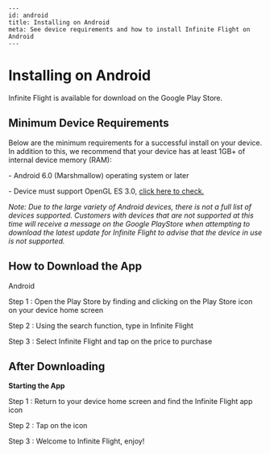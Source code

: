 ```
---
id: android
title: Installing on Android
meta: See device requirements and how to install Infinite Flight on Android
---
```

# Installing on Android

Infinite Flight is available for download on the Google Play Store.



## Minimum Device Requirements

Below are the minimum requirements for a successful install on your device. In addition to this, we recommend that your device has at least 1GB+ of internal device memory (RAM):

\-    Android 6.0 (Marshmallow) operating system or later

\-    Device must support OpenGL ES 3.0, [click here to check.](https://play.google.com/store/apps/details?id=littledreamstudios.openglcheck&hl=en)



*Note: Due to the large variety of Android devices, there is not a full list of devices supported. Customers with devices that are not supported at this time will receive a message on the Google PlayStore when attempting to download the latest update for Infinite Flight to advise that the device in use is not supported.*



## How to Download the App

Android

Step 1
: Open the Play Store by finding and clicking on the Play Store icon on your device home screen

Step 2
: Using the search function, type in Infinite Flight

Step 3
: Select Infinite Flight and tap on the price to purchase



## After Downloading

**Starting the App**

Step 1
: Return to your device home screen and find the Infinite Flight app icon

Step 2
: Tap on the icon

Step 3
: Welcome to Infinite Flight, enjoy!